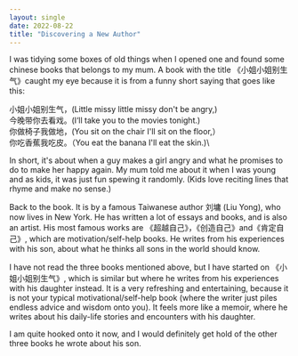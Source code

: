 ```yaml
---
layout: single
date: 2022-08-22
title: "Discovering a New Author"
---
```

I was tidying some boxes of old things when I opened one and found some chinese books that belongs to my mum. A book with the title 《小姐小姐别生气》caught my eye because it is from a funny short saying that goes like this:

小姐小姐别生气，(Little missy little missy don't be angry,)   
今晚带你去看戏。(I‘ll take you to the movies tonight.)  
你做椅子我做地，(You sit on the chair I'll sit on the floor,）   
你吃香蕉我吃皮。（You eat the banana I'll eat the skin.)\ 

In short, it's about when a guy makes a girl angry and what he promises to do to make her happy again. My mum told me about it when I was young and as kids, it was just fun spewing it randomly. (Kids love reciting lines that rhyme and make no sense.)

Back to the book. It is by a famous Taiwanese author 刘墉 (Liu Yong), who now lives in New York. He has written a lot of essays and books, and is also an artist. His most famous works are 《超越自己》，《创造自己》and《肯定自己》, which are motivation/self-help books. He writes from his experiences with his son, about what he thinks all sons in the world should know. 

I have not read the three books mentioned above, but I have started on 《小姐小姐别生气》, which is similar but where he writes from his experiences with his daughter instead. It is a very refreshing and entertaining, because it is not your typical motivational/self-help book (where the writer just piles endless advice and wisdom onto you). It feels more like a memoir, where he writes about his daily-life stories and encounters with his daughter. 

I am quite hooked onto it now, and I would definitely get hold of the other three books he wrote about his son. 
